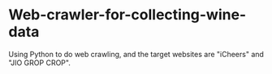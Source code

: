 # Web-crawler-for-collecting-wine-data
Using Python to do web crawling, and the target websites are "iCheers" and "JIO GROP CROP".
